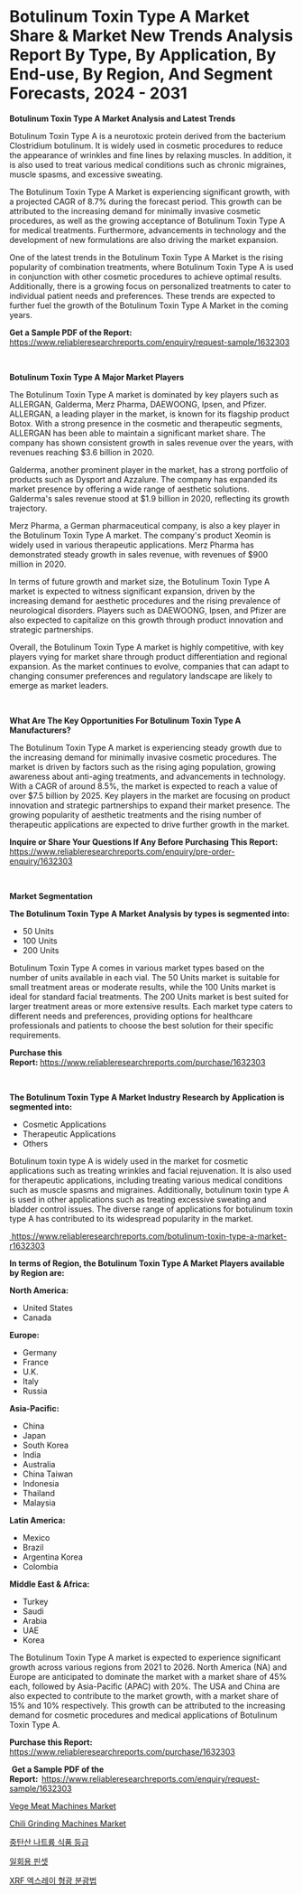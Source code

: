 <p><h1>Botulinum Toxin Type A Market Share & Market New Trends Analysis Report By Type, By Application, By End-use, By Region, And Segment Forecasts, 2024 - 2031</h1></p><p><strong>Botulinum Toxin Type A Market Analysis and Latest Trends</strong></p>
<p><p>Botulinum Toxin Type A is a neurotoxic protein derived from the bacterium Clostridium botulinum. It is widely used in cosmetic procedures to reduce the appearance of wrinkles and fine lines by relaxing muscles. In addition, it is also used to treat various medical conditions such as chronic migraines, muscle spasms, and excessive sweating.</p><p>The Botulinum Toxin Type A Market is experiencing significant growth, with a projected CAGR of 8.7% during the forecast period. This growth can be attributed to the increasing demand for minimally invasive cosmetic procedures, as well as the growing acceptance of Botulinum Toxin Type A for medical treatments. Furthermore, advancements in technology and the development of new formulations are also driving the market expansion.</p><p>One of the latest trends in the Botulinum Toxin Type A Market is the rising popularity of combination treatments, where Botulinum Toxin Type A is used in conjunction with other cosmetic procedures to achieve optimal results. Additionally, there is a growing focus on personalized treatments to cater to individual patient needs and preferences. These trends are expected to further fuel the growth of the Botulinum Toxin Type A Market in the coming years.</p></p>
<p><strong>Get a Sample PDF of the Report:&nbsp;</strong> <a href="https://www.reliableresearchreports.com/enquiry/request-sample/1632303">https://www.reliableresearchreports.com/enquiry/request-sample/1632303</a></p>
<p>&nbsp;</p>
<p><strong>Botulinum Toxin Type A Major Market Players</strong></p>
<p><p>The Botulinum Toxin Type A market is dominated by key players such as ALLERGAN, Galderma, Merz Pharma, DAEWOONG, Ipsen, and Pfizer. ALLERGAN, a leading player in the market, is known for its flagship product Botox. With a strong presence in the cosmetic and therapeutic segments, ALLERGAN has been able to maintain a significant market share. The company has shown consistent growth in sales revenue over the years, with revenues reaching $3.6 billion in 2020.</p><p>Galderma, another prominent player in the market, has a strong portfolio of products such as Dysport and Azzalure. The company has expanded its market presence by offering a wide range of aesthetic solutions. Galderma's sales revenue stood at $1.9 billion in 2020, reflecting its growth trajectory.</p><p>Merz Pharma, a German pharmaceutical company, is also a key player in the Botulinum Toxin Type A market. The company's product Xeomin is widely used in various therapeutic applications. Merz Pharma has demonstrated steady growth in sales revenue, with revenues of $900 million in 2020.</p><p>In terms of future growth and market size, the Botulinum Toxin Type A market is expected to witness significant expansion, driven by the increasing demand for aesthetic procedures and the rising prevalence of neurological disorders. Players such as DAEWOONG, Ipsen, and Pfizer are also expected to capitalize on this growth through product innovation and strategic partnerships.</p><p>Overall, the Botulinum Toxin Type A market is highly competitive, with key players vying for market share through product differentiation and regional expansion. As the market continues to evolve, companies that can adapt to changing consumer preferences and regulatory landscape are likely to emerge as market leaders.</p></p>
<p>&nbsp;</p>
<p><strong>What Are The Key Opportunities For Botulinum Toxin Type A Manufacturers?</strong></p>
<p><p>The Botulinum Toxin Type A market is experiencing steady growth due to the increasing demand for minimally invasive cosmetic procedures. The market is driven by factors such as the rising aging population, growing awareness about anti-aging treatments, and advancements in technology. With a CAGR of around 8.5%, the market is expected to reach a value of over $7.5 billion by 2025. Key players in the market are focusing on product innovation and strategic partnerships to expand their market presence. The growing popularity of aesthetic treatments and the rising number of therapeutic applications are expected to drive further growth in the market.</p></p>
<p><strong>Inquire or Share Your Questions If Any Before Purchasing This Report:</strong> <a href="https://www.reliableresearchreports.com/enquiry/pre-order-enquiry/1632303">https://www.reliableresearchreports.com/enquiry/pre-order-enquiry/1632303</a></p>
<p>&nbsp;</p>
<p><strong>Market Segmentation</strong></p>
<p><strong>The Botulinum Toxin Type A Market Analysis by types is segmented into:</strong></p>
<p><ul><li>50 Units</li><li>100 Units</li><li>200 Units</li></ul></p>
<p><p>Botulinum Toxin Type A comes in various market types based on the number of units available in each vial. The 50 Units market is suitable for small treatment areas or moderate results, while the 100 Units market is ideal for standard facial treatments. The 200 Units market is best suited for larger treatment areas or more extensive results. Each market type caters to different needs and preferences, providing options for healthcare professionals and patients to choose the best solution for their specific requirements.</p></p>
<p><strong>Purchase this Report:&nbsp;</strong><a href="https://www.reliableresearchreports.com/purchase/1632303">https://www.reliableresearchreports.com/purchase/1632303</a></p>
<p>&nbsp;</p>
<p><strong>The Botulinum Toxin Type A Market Industry Research by Application is segmented into:</strong></p>
<p><ul><li>Cosmetic Applications</li><li>Therapeutic Applications</li><li>Others</li></ul></p>
<p><p>Botulinum toxin type A is widely used in the market for cosmetic applications such as treating wrinkles and facial rejuvenation. It is also used for therapeutic applications, including treating various medical conditions such as muscle spasms and migraines. Additionally, botulinum toxin type A is used in other applications such as treating excessive sweating and bladder control issues. The diverse range of applications for botulinum toxin type A has contributed to its widespread popularity in the market.</p></p>
<p><a href="https://www.reliableresearchreports.com/botulinum-toxin-type-a-market-r1632303">&nbsp;https://www.reliableresearchreports.com/botulinum-toxin-type-a-market-r1632303</a></p>
<p><strong>In terms of Region, the Botulinum Toxin Type A Market Players available by Region are:</strong></p>
<p>
    <p> <strong> North America: </strong>
        <ul>
            <li>United States</li>
            <li>Canada</li>
        </ul>
        </p> 
    <p> <strong> Europe: </strong>
        <ul>
            <li>Germany</li>
            <li>France</li>
            <li>U.K.</li>
            <li>Italy</li>
            <li>Russia</li>
        </ul>
        </p> 
    <p> <strong> Asia-Pacific: </strong>
        <ul>
            <li>China</li>
            <li>Japan</li>
            <li>South Korea</li>
            <li>India</li>
            <li>Australia</li>
            <li>China Taiwan</li>
            <li>Indonesia</li>
            <li>Thailand</li>
            <li>Malaysia</li>
        </ul>
        </p> 
    <p> <strong> Latin America: </strong>
        <ul>
            <li>Mexico</li>
            <li>Brazil</li>
            <li>Argentina Korea</li>
            <li>Colombia</li>
        </ul>
        </p> 
    <p> <strong> Middle East & Africa: </strong>
        <ul>
            <li>Turkey</li>
            <li>Saudi</li>
            <li>Arabia</li>
            <li>UAE</li>
            <li>Korea</li>
        </ul>
    </p>
    </p>
<p><p>The Botulinum Toxin Type A market is expected to experience significant growth across various regions from 2021 to 2026. North America (NA) and Europe are anticipated to dominate the market with a market share of 45% each, followed by Asia-Pacific (APAC) with 20%. The USA and China are also expected to contribute to the market growth, with a market share of 15% and 10% respectively. This growth can be attributed to the increasing demand for cosmetic procedures and medical applications of Botulinum Toxin Type A.</p></p>
<p><strong>Purchase this Report: </strong><a href="https://www.reliableresearchreports.com/purchase/1632303">https://www.reliableresearchreports.com/purchase/1632303</a></p>
<p>&nbsp;<strong>Get a Sample PDF of the Report:&nbsp;&nbsp;</strong><a href="https://www.reliableresearchreports.com/enquiry/request-sample/1632303">https://www.reliableresearchreports.com/enquiry/request-sample/1632303</a></p>
<p><strong></strong></p>
<p><p><a href="https://github.com/wybrqqeb6/Market-Research-Report-List-1/blob/main/vege-meat-machines-market.md">Vege Meat Machines Market</a></p><p><a href="https://github.com/irjbaube82/Market-Research-Report-List-1/blob/main/chili-grinding-machines-market.md">Chili Grinding Machines Market</a></p><p><a href="https://medium.com/@kellyclarkson42/%EC%86%8C%EB%8B%A4-%EB%B2%A0%EC%9D%B4%ED%82%B9%EC%86%8C%EB%8B%A4-%EC%8B%9D%ED%92%88-%EB%93%B1%EA%B8%89-%EC%8B%9C%EC%9E%A5-%EB%8F%99%ED%96%A5-%EB%B0%8F-%EB%B6%84%EC%84%9D-%EB%AF%B8%EB%9E%98-%EC%84%B1%EC%9E%A5%EC%9D%84-%EC%9C%84%ED%95%9C-%EA%B8%B0%ED%9A%8C-%EB%B0%8F-%EB%8F%84%EC%A0%84-2024-2031-390c0cdf9e0d">중탄산 나트륨 식품 등급</a></p><p><a href="https://github.com/nhaiquang84/Market-Research-Report-List-1/blob/main/6543964126921.md">일회용 핀셋</a></p><p><a href="https://github.com/gambitz1998/Market-Research-Report-List-1/blob/main/9747198126920.md">XRF 엑스레이 형광 분광법</a></p></p>